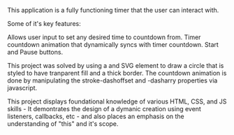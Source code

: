 This application is a fully functioning timer that the user can interact with. 

Some of it's key features:

Allows user input to set any desired time to countdown from.
Timer countdown animation that dynamically syncs with timer countdown.
Start and Pause buttons.

This project was solved by using a and SVG element to draw a circle that is styled to have tranparent fill and a thick border.
The countdown animation is done by manipulating the stroke-dashoffset and -dasharry properties via javascript.

This project displays foundational knowledge of various HTML, CSS, and JS skills - It demontrates the design of a dymanic creation using event listeners, callbacks, etc - and also places an emphasis on the understanding of "this" and it's scope.

